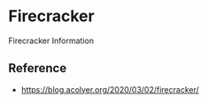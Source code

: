 # Firecracker
Firecracker Information 

## Reference 

* https://blog.acolyer.org/2020/03/02/firecracker/
